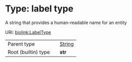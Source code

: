 
# Type: label type


A string that provides a human-readable name for an entity

URI: [biolink:LabelType](https://w3id.org/biolink/vocab/LabelType)

|  |  |  |
| --- | --- | --- |
| Parent type | | [String](types/String.md) |
| Root (builtin) type | | **str** |
